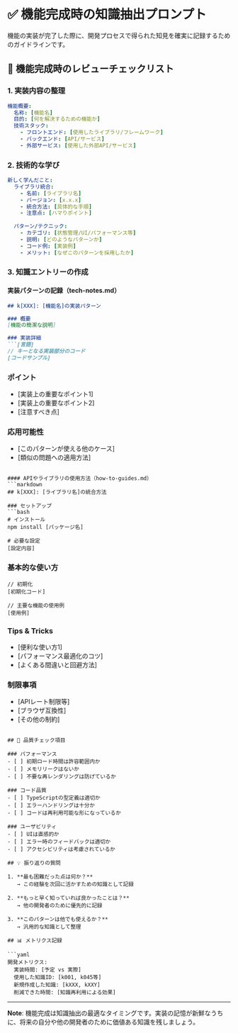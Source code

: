 # ✅ 機能完成時の知識抽出プロンプト

機能の実装が完了した際に、開発プロセスで得られた知見を確実に記録するためのガイドラインです。

## 📝 機能完成時のレビューチェックリスト

### 1. 実装内容の整理
```yaml
機能概要:
  名称: [機能名]
  目的: [何を解決するための機能か]
  技術スタック:
    - フロントエンド: [使用したライブラリ/フレームワーク]
    - バックエンド: [API/サービス]
    - 外部サービス: [使用した外部API/サービス]
```

### 2. 技術的な学び
```yaml
新しく学んだこと:
  ライブラリ統合:
    - 名前: [ライブラリ名]
    - バージョン: [x.x.x]
    - 統合方法: [具体的な手順]
    - 注意点: [ハマりポイント]
  
  パターン/テクニック:
    - カテゴリ: [状態管理/UI/パフォーマンス等]
    - 説明: [どのようなパターンか]
    - コード例: [実装例]
    - メリット: [なぜこのパターンを採用したか]
```

### 3. 知識エントリーの作成

#### 実装パターンの記録（tech-notes.md）
```markdown
## k[XXX]: [機能名]の実装パターン

### 概要
[機能の簡潔な説明]

### 実装詳細
```[言語]
// キーとなる実装部分のコード
[コードサンプル]
```

### ポイント
- [実装上の重要なポイント1]
- [実装上の重要なポイント2]
- [注意すべき点]

### 応用可能性
- [このパターンが使える他のケース]
- [類似の問題への適用方法]
```

#### APIやライブラリの使用方法（how-to-guides.md）
```markdown
## k[XXX]: [ライブラリ名]の統合方法

### セットアップ
```bash
# インストール
npm install [パッケージ名]

# 必要な設定
[設定内容]
```

### 基本的な使い方
```[言語]
// 初期化
[初期化コード]

// 主要な機能の使用例
[使用例]
```

### Tips & Tricks
- [便利な使い方1]
- [パフォーマンス最適化のコツ]
- [よくある間違いと回避方法]

### 制限事項
- [APIレート制限等]
- [ブラウザ互換性]
- [その他の制約]
```

## 🎯 品質チェック項目

### パフォーマンス
- [ ] 初期ロード時間は許容範囲内か
- [ ] メモリリークはないか
- [ ] 不要な再レンダリングは防げているか

### コード品質
- [ ] TypeScriptの型定義は適切か
- [ ] エラーハンドリングは十分か
- [ ] コードは再利用可能な形になっているか

### ユーザビリティ
- [ ] UIは直感的か
- [ ] エラー時のフィードバックは適切か
- [ ] アクセシビリティは考慮されているか

## 💡 振り返りの質問

1. **最も困難だった点は何か？**
   → この経験を次回に活かすための知識として記録

2. **もっと早く知っていれば良かったことは？**
   → 他の開発者のために優先的に記録

3. **このパターンは他でも使えるか？**
   → 汎用的な知識として整理

## 📊 メトリクス記録

```yaml
開発メトリクス:
  実装時間: [予定 vs 実際]
  使用した知識ID: [k001, k045等]
  新規作成した知識: [kXXX, kXXY]
  削減できた時間: [知識再利用による効果]
```

---

**Note**: 機能完成は知識抽出の最適なタイミングです。実装の記憶が新鮮なうちに、将来の自分や他の開発者のために価値ある知識を残しましょう。